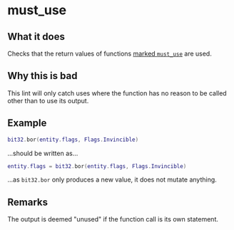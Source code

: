 # must_use
## What it does
Checks that the return values of functions [marked `must_use`](../usage/std.md#must_use) are used.

## Why this is bad
This lint will only catch uses where the function has no reason to be called other than to use its output.


## Example
```lua
bit32.bor(entity.flags, Flags.Invincible)
```

...should be written as...

```lua
entity.flags = bit32.bor(entity.flags, Flags.Invincible)
```

...as `bit32.bor` only produces a new value, it does not mutate anything.

## Remarks
The output is deemed "unused" if the function call is its own statement.
